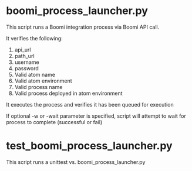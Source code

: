 # boomi_process_launcher.py
This script runs a Boomi integration process via Boomi API call.

It verifies the following:
1. api_url
2. path_url
3. username
4. password
5. Valid atom name
6. Valid atom environment
7. Valid process name
8. Valid process deployed in atom environment

It executes the process and verifies it has been queued for execution

If optional -w or -wait parameter is specified, script will attempt to wait for process to complete (successful or fail)

# test_boomi_process_launcher.py
This script runs a unittest vs. boomi_process_launcher.py
